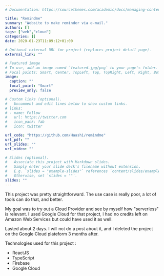 ```yaml
---
# Documentation: https://sourcethemes.com/academic/docs/managing-content/

title: "Remindme"
summary: "Website to make reminder via e-mail."
authors: []
tags: ["web","cloud"]
categories: []
date: 2020-01-23T11:09:12+01:00

# Optional external URL for project (replaces project detail page).
external_link: ""

# Featured image
# To use, add an image named `featured.jpg/png` to your page's folder.
# Focal points: Smart, Center, TopLeft, Top, TopRight, Left, Right, BottomLeft, Bottom, BottomRight.
image:
  caption: ""
  focal_point: "Smart"
  preview_only: false

# Custom links (optional).
#   Uncomment and edit lines below to show custom links.
# links:
# - name: Follow
#   url: https://twitter.com
#   icon_pack: fab
#   icon: twitter

url_code: "https://github.com/Haashi/remindme"
url_pdf: ""
url_slides: ""
url_video: ""

# Slides (optional).
#   Associate this project with Markdown slides.
#   Simply enter your slide deck's filename without extension.
#   E.g. `slides = "example-slides"` references `content/slides/example-slides.md`.
#   Otherwise, set `slides = ""`.
slides: ""
---
```


This project was pretty straightforward. The use case is really poor, a lot of tools can do that, and better.


My goal was to try out a Cloud Provider and see by myself how "serverless" is relevant. I used Google Cloud for that project, I had no credits left on Amazon Web Services but could have used it as well.

Lasted about 2 days. I will not do a post about it, and I deleted the project on the Google Cloud plateform 3 months after.

Technologies used for this project : 
- ReactJS
- TypeScript
- Firebase
- Google Cloud